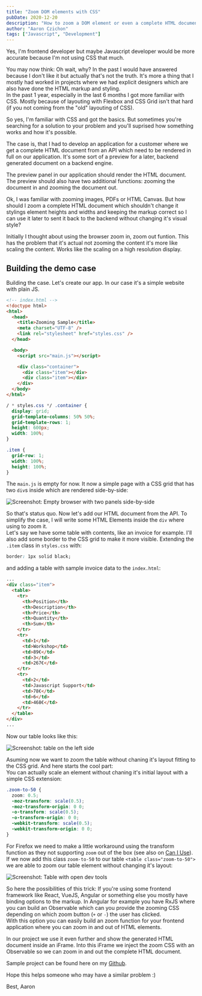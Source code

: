 ```yaml
---
title: "Zoom DOM elements with CSS"
pubDate: 2020-12-20
description: "How to zoom a DOM element or even a complete HTML document without using the scaling function of the browser? I found a solution for a particular problem I had..."
author: "Aaron Czichon"
tags: ["Javascript", "Development"]
---
```


Yes, I'm frontend developer but maybe Javascript developer would be more accurate because I'm not using CSS that much.

You may now think: Oh wait, why? In the past I would have answered because I don't like it but actually that's not the truth. It's more a thing that I mostly had worked in projects where we had explicit designers which are also have done the HTML markup and styling.  
In the past 1 year, especially in the last 6 months I got more familiar with CSS. Mostly because of layouting with Flexbox and CSS Grid isn't that hard (if you not coming from the "old" layouting of CSS).

So yes, I'm familiar with CSS and got the basics. But sometimes you're searching for a solution to your problem and you'll suprised how something works and how it's possible.

The case is, that I had to develop an application for a customer where we get a complete HTML document from an API which need to be rendered in full on our application. It's some sort of a preview for a later, backend generated document on a backend engine.

The preview panel in our application should render the HTML document. The preview should also have two additional functions: zooming the document in and zooming the document out.

Ok, I was familiar with zooming images, PDFs or HTML Canvas. But how should I zoom a complete HTML document which shouldn't change it stylings element heights and widths and keeping the markup correct so I can use it later to sent it back to the backend without changing it's visual style?

Initially I thought about using the browser zoom in, zoom out funtion. This has the problem that it's actual not zooming the content it's more like scaling the content. Works like the scaling on a high resolution display.

## Building the demo case

Building the case. Let's create our app. In our case it's a simple website with plain JS.

```html
<!-- index.html -->
<!doctype html>
<html>
  <head>
    <title>Zooming Sample</title>
    <meta charset="UTF-8" />
    <link rel="stylesheet" href="styles.css" />
  </head>

  <body>
    <script src="main.js"></script>

    <div class="container">
      <div class="item"></div>
      <div class="item"></div>
    </div>
  </body>
</html>
```

```css
/ * styles.css */ .container {
  display: grid;
  grid-template-columns: 50% 50%;
  grid-template-rows: 1;
  height: 600px;
  width: 100%;
}

.item {
  grid-row: 1;
  width: 100%;
  height: 100%;
}
```

The `main.js` is empty for now. It now a simple page with a CSS grid that has two `div`s inside which are rendered side-by-side:

![Screenshot: Empty browser with two panels side-by-side](https://directus.aaronczichon.de/assets/3387655d-b1c6-46d3-b5b6-9c8438140060?download)

So that's status quo. Now let's add our HTML document from the API. To simplify the case, I will write some HTML Elements inside the `div` where using to zoom it.  
Let's say we have some table with contents, like an invoice for example. I'll also add some border to the CSS grid to make it more visible.
Extending the `.item` class in `styles.css` with:

```css
border: 1px solid black;
```

and adding a table with sample invoice data to the `index.html`:

```html
...
<div class="item">
  <table>
    <tr>
      <th>Position</th>
      <th>Description</th>
      <th>Price</th>
      <th>Quantity</th>
      <th>Sum</th>
    </tr>
    <tr>
      <td>1</td>
      <td>Workshop</td>
      <td>89€</td>
      <td>3</td>
      <td>267€</td>
    </tr>
    <tr>
      <td>2</td>
      <td>Javascript Support</td>
      <td>78€</td>
      <td>6</td>
      <td>468€</td>
    </tr>
  </table>
</div>
...
```

Now our table looks like this:

![Screenshot: table on the left side](https://directus.aaronczichon.de/assets/b7b2f634-c717-4032-a6db-696ee797c397?download)

Asuming now we want to zoom the table without chaning it's layout fitting to the CSS grid. And here starts the cool part:  
You can actually scale an element without chaning it's initial layout with a simple CSS extension:

```css
.zoom-to-50 {
  zoom: 0.5;
  -moz-transform: scale(0.5);
  -moz-transform-origin: 0 0;
  -o-transform: scale(0.5);
  -o-transform-origin: 0 0;
  -webkit-transform: scale(0.5);
  -webkit-transform-origin: 0 0;
}
```

For Firefox we need to make a little workaround using the transform function as they not supporting `zoom` out of the box (see also on [Can I Use](https://caniuse.com/?search=zoom)).
If we now add this class `zoom-to-50` to our table `<table class="zoom-to-50">` we are able to zoom our table element without changing it's layout:

![Screenshot: Table with open dev tools](https://directus.aaronczichon.de/assets/d671925f-4ff4-4e49-b9cd-8899a9e12632?download)

So here the possibilities of this trick:
If you're using some frontend framework like React, VueJS, Angular or something else you mostly have binding options to the markup. In Angular for example you have RxJS where you can build an Observable which can you provide the zooming CSS depending on which zoom button (`+` or `-`) the user has clicked.  
With this option you can easily build an zoom function for your frontend application where you can zoom in and out of HTML elements.

In our project we use it even further and show the generated HTML document inside an iFrame. Into this iFrame we inject the zoom CSS with an Observable so we can zoom in and out the complete HTML document.

Sample project can be found here on my [Github](https://github.com/Inoverse/aaronczichon.de/tree/master/CSS_Zooming).

Hope this helps someone who may have a similar problem :)

Best,
Aaron
